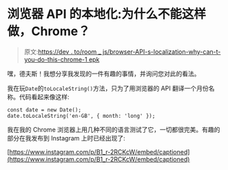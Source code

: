 # 浏览器 API 的本地化:为什么不能这样做，Chrome？

> 原文:[https://dev . to/room _ js/browser-API-s-localization-why-can-t-you-do-this-chrome-1 epk](https://dev.to/room_js/browser-api-s-localization-why-can-t-you-do-this-chrome-1epk)

嘿，德夫斯！我想分享我发现的一件有趣的事情，并询问您对此的看法。

我在玩`Date`的`toLocaleString()`方法，只为了用浏览器的 API 翻译一个月份名称。代码看起来像这样:

```
const date = new Date();
date.toLocaleString('en-GB', { month: 'long' }); 
```

我在我的 Chrome 浏览器上用几种不同的语言测试了它，一切都很完美。有趣的部分在我发布到 Instagram 上时已经出现了:

[https://www.instagram.com/p/B1_r-2RCKcW/embed/captioned](https://www.instagram.com/p/B1_r-2RCKcW/embed/captioned)